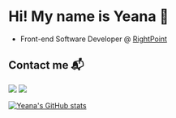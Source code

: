 # Hi! My name is Yeana 👋
- Front-end Software Developer @ [RightPoint](https://github.com/Rightpoint)<br>

## Contact me 📬

<a href="mailto: yeanacho@rightpoint.com"><img src="https://img.shields.io/badge/yeanacho@rightpoint.com-EA4335?style=flat-square&logo=Gmail&logoColor=FFFFFF" /></a> <a href="https://www.linkedin.com/in/yeana-cho-330312113" target="_blank"><img src="https://img.shields.io/badge/LinkedIn-0A66C2?style=flat-square&logo=Linkedin&logoColor=FFFFFF" /></a>

[![Yeana's GitHub stats](https://github-readme-stats.vercel.app/api?username=yeana-dev&bg_color=DEG,FFD3B4,98DDCA&title_color=FFFFFF&hide_border=true)](https://github.com/anuraghazra/github-readme-stats)
